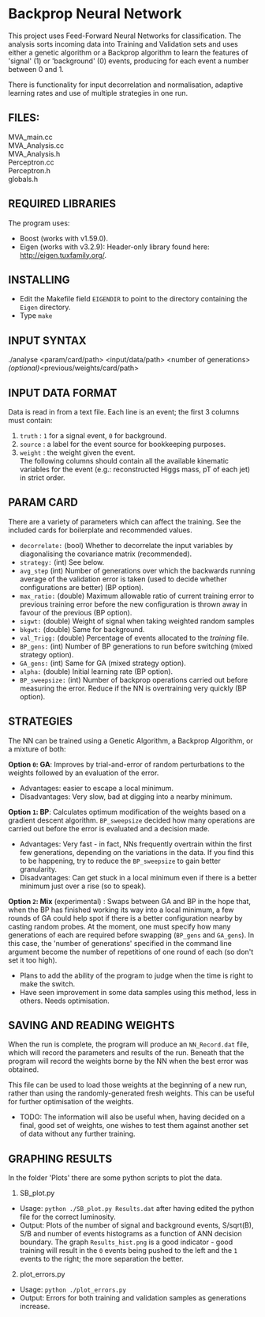 # Backprop Neural Network

This project uses Feed-Forward Neural Networks for classification. The analysis sorts incoming data into Training and Validation sets and uses either a genetic algorithm or a Backprop algorithm to learn the features of 'signal' (1) or 'background' (0) events, producing for each event a number between 0 and 1.  

There is functionality for input decorrelation and normalisation, adaptive learning rates and use of multiple strategies in one run.

## FILES:
MVA_main.cc  
MVA_Analysis.cc  
MVA_Analysis.h  
Perceptron.cc  
Perceptron.h  
globals.h

## REQUIRED LIBRARIES
The program uses:  
* Boost (works with v1.59.0).  
* Eigen (works with v3.2.9): Header-only library found here: http://eigen.tuxfamily.org/.

## INSTALLING
* Edit the Makefile field `EIGENDIR` to point to the directory containing the `Eigen` directory.
* Type `make`

## INPUT SYNTAX 
./analyse \<param/card/path\> \<input/data/path\> \<number of generations\> *(optional)*\<previous/weights/card/path\>

## INPUT DATA FORMAT
Data is read in from a text file. Each line is an event; the first 3 columns must contain:  
1. `truth` : `1` for a signal event, `0` for background.  
2. `source` : a label for the event source for bookkeeping purposes.  
3. `weight` : the weight given the event.  
The following columns should contain all the available kinematic variables for the event (e.g.: reconstructed Higgs mass, pT of each jet) in strict order.

## PARAM CARD
There are a variety of parameters which can affect the training. See the included cards for boilerplate and recommended values.  
* `decorrelate:` (bool) Whether to decorrelate the input variables by diagonalising the covariance matrix (recommended).
* `strategy:` (int) See below.
* `avg_step` (int) Number of generations over which the backwards running average of the validation error is taken (used to decide whether configurations are better) (BP option).
* `max_ratio:` (double) Maximum allowable ratio of current training error to previous training error before the new configuration is thrown away in favour of the previous (BP option).
* `sigwt:` (double) Weight of signal when taking weighted random samples
* `bkgwt:` (double) Same for background.  
* `val_Trigg:` (double) Percentage of events allocated to the *training* file. 
* `BP_gens:` (int) Number of BP generations to run before switching (mixed strategy option).
* `GA_gens:` (int) Same for GA (mixed strategy option).
* `alpha:` (double) Initial learning rate (BP option).
* `BP_sweepsize:` (int) Number of backprop operations carried out before measuring the error. Reduce if the NN is overtraining very quickly (BP option).

## STRATEGIES
The NN can be trained using a Genetic Algorithm, a Backprop Algorithm, or a mixture of both:  

**Option `0`: GA**: Improves by trial-and-error of random perturbations to the weights followed by an evaluation of the error.  
  * Advantages: easier to escape a local minimum.  
  * Disadvantages: Very slow, bad at digging into a nearby minimum. 

**Option `1`: BP**: Calculates optimum modification of the weights based on a gradient descent algorithm. `BP_sweepsize` decided how many operations are carried out before the error is evaluated and a decision made.  
  * Advantages: Very fast - in fact, NNs frequently overtrain within the first few generations, depending on the variations in the data. If you find this to be happening, try to reduce the `BP_sweepsize` to gain better granularity.
  * Disadvantages: Can get stuck in a local minimum even if there is a better minimum just over a rise (so to speak).

**Option `2`: Mix** (experimental) : Swaps between GA and BP in the hope that, when the BP has finished working its way into a local minimum, a few rounds of GA could help spot if there is a better configuration nearby by casting random probes. At the moment, one must specify how many generations of each are required before swapping (`BP_gens` and `GA_gens`). In this case, the 'number of generations' specified in the command line argument become the number of repetitions of one round of each (so don't set it too high).  
  * Plans to add the ability of the program to judge when the time is right to make the switch.
  * Have seen improvement in some data samples using this method, less in others. Needs optimisation.

## SAVING AND READING WEIGHTS
When the run is complete, the program will produce an `NN_Record.dat` file, which will record the parameters and results of the run. Beneath that the program will record the weights borne by the NN when the best error was obtained.  

This file can be used to load those weights at the beginning of a new run, rather than using the randomly-generated fresh weights. This can be useful for further optimisation of the weights.  

* TODO: The information will also be useful when, having decided on a final, good set of weights, one wishes to test them against another set of data without any further training.

## GRAPHING RESULTS
In the folder 'Plots' there are some python scripts to plot the data. 

1. SB_plot.py  
  * Usage: `python ./SB_plot.py Results.dat` after having edited the python file for the correct luminosity.
  * Output: Plots of the number of signal and background events, S/sqrt(B), S/B and number of events histograms as a function of ANN decision boundary. The graph `Results_hist.png` is a good indicator - good training will result in the `0` events being pushed to the left and the `1` events to the right; the more separation the better.  
2. plot_errors.py  
  * Usage: `python ./plot_errors.py`  
  * Output: Errors for both training and validation samples as generations increase.
